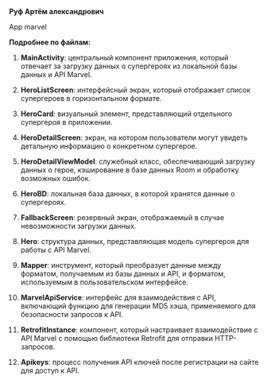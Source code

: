 **Руф Артём александрович**

App marvel

**Подробнее по файлам:**

1. **MainActivity**: центральный компонент приложения, который отвечает за загрузку данных о супергероях из локальной базы данных и API Marvel.

2. **HeroListScreen**: интерфейсный экран, который отображает список супергероев в горизонтальном формате.

3. **HeroCard**: визуальный элемент, представляющий отдельного супергероя в приложении.

4. **HeroDetailScreen**: экран, на котором пользователи могут увидеть детальную информацию о конкретном супергерое.

5. **HeroDetailViewModel**: служебный класс, обеспечивающий загрузку данных о герое, кэширование в базе данных Room и обработку возможных ошибок.

6. **HeroBD**: локальная база данных, в которой хранятся данные о супергероях.

7. **FallbackScreen**: резервный экран, отображаемый в случае невозможности загрузки данных.

8. **Hero**: структура данных, представляющая модель супергероя для работы с API Marvel.

9. **Mapper**: инструмент, который преобразует данные между форматом, получаемым из базы данных и API, и форматом, используемым в пользовательском интерфейсе.

10. **MarvelApiService**: интерфейс для взаимодействия с API, включающий функцию для генерации MD5 хэша, применяемого для безопасности запросов к API.

11. **RetrofitInstance**: компонент, который настраивает взаимодействие с API Marvel с помощью библиотеки Retrofit для отправки HTTP-запросов.

12. **Apikeys**: процесс получения API ключей после регистрации на сайте для доступ к API.
